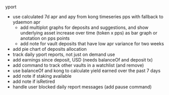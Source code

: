 yport

- use calculated 7d apr and apy from kong timeseries pps with fallback to ydaemon apr
  - add multiplot graphs for deposits and suggestions, and show underlying asset increase over time (token x pps) as bar graph or anotation on pps points
  - add note for vault deposits that have low apr variance for two weeks
- add pie chart of deposits allocation
- track daily yport reports, not just on demand use
- add earnings since deposit, USD (needs balanceOf and deposit tx)
- add command to track other vaults in a watchlist (and remove)
- use balanceOf and kong to calculate yield earned over the past 7 days
- add note if staking available
- add note if isRetired
- handle user blocked daily report messages (add pause command)
